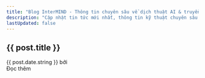 ```yaml
---
title: "Blog InterMIND - Thông tin chuyên sâu về dịch thuật AI & truyền thông video"
description: "Cập nhật tin tức mới nhất, thông tin kỹ thuật chuyên sâu và cập nhật sản phẩm từ InterMIND - nền tảng dịch thuật thời gian thực được hỗ trợ bởi AI cho truyền thông video."
lastUpdated: false
---
```


<script setup>
import { data as posts } from './posts.data'
import { renderMarkdown } from 'shared/utils/markdown'
</script>

<!-- # Blog -->

<div class="mt-8">
  <article v-for="post of posts" :key="post.url" class="mb-6 pb-10 border-b border-gray-200 dark:border-gray-700 last:border-b-0">
    <h1>
      <a :href="post.url" class="text-[var(--vp-c-text-1)]" style="text-decoration: none">{{ post.title }}</a>
    </h1>
    <div class="text-[var(--vp-c-text-2)] text-sm mt-2 flex items-center flex-nowrap">
      <span>{{ post.date.string }}</span>
      <span v-if="post.author" class="ml-2 flex items-center flex-nowrap">bởi&nbsp;<span v-html="renderMarkdown(post.author)"></span></span>
    </div>
    <div class="text-[var(--vp-c-text-1)] mt-4 leading-relaxed" v-if="post.description" v-html="renderMarkdown(post.description)">
    </div>
    <a :href="post.url" class="text-[var(--vp-c-brand-1)] no-underline font-medium hover:underline mt-2 inline-block">Đọc thêm</a>
  </article>
</div>